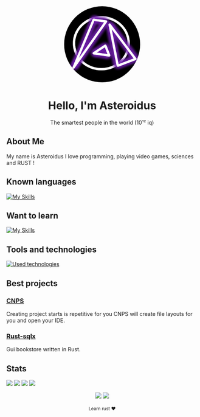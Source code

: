 <!-- Header -->
<p align="center">
  <img src="aster.png" width="200" height="200" style="border-radius: 50%; border: 2px solid white;">
</p>
<h1 align="center">Hello, I'm Asteroidus</h1>
<p align="center">The smartest people in the world (10¹² iq)</p>


<!-- Sections -->
## About Me
My name is Asteroidus I love programming, playing video games, sciences and RUST ! 

## Known languages
[![My Skills](https://skillicons.dev/icons?i=html,css,rust,python,bash,md,tauri)](https://github.com/AsteroidusTv)

## Want to learn
[![My Skills](https://skillicons.dev/icons?i=webassembly)](https://github.com/AsteroidusTv)

## Tools and technologies
[![Used technologies](https://skillicons.dev/icons?i=linux,vscode,git,github,discord)](https://github.com/AsteroidusTv)

## Best projects
### [CNPS](https://github.com/cnps-rust)
Creating project starts is repetitive for you CNPS will create file layouts for you and open your IDE.

### [Rust-sqlx](https://github.com/AsteroidusTv/Rust-Sqlx)
Gui bookstore written in Rust.

## Stats
[![](http://github-profile-summary-cards.vercel.app/api/cards/repos-per-language?username=AsteroidusTv&theme=dracula)](https://github.com/AsteroidusTv)
[![](http://github-profile-summary-cards.vercel.app/api/cards/most-commit-language?username=AsteroidusTv&theme=dracula)](https://github.com/AsteroidusTv)
[![](http://github-profile-summary-cards.vercel.app/api/cards/stats?username=AsteroidusTv&theme=dracula)](https://github.com/AsteroidusTv)
[![](http://github-profile-summary-cards.vercel.app/api/cards/productive-time?username=AsteroidusTv&theme=dracula&utcOffset=2)](https://github.com/AsteroidusTv)

<!-- Social Links -->
<p align="center">
  <a href="https://github.com/AsteroidusTv"><img src="https://img.icons8.com/material-rounded/30/000000/github.png"/></a>
  <a href="rmbi.ch/aster"><img src="https://img.icons8.com/material-rounded/30/000000/web.png"/></a>

</p>

<!-- Footer -->
<p align="center">
  <small>Learn rust ❤️</small>
</p>
